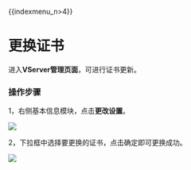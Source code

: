 {{indexmenu_n>4}}

# 更换证书

进入**VServer管理页面**，可进行证书更新。

### 操作步骤

1，右侧基本信息模块，点击**更改设置**。

![](https://static.ucloud.cn/cc9a1d4d75cf49f6b738027c33b3e69c.png)

2，下拉框中选择要更换的证书，点击确定即可更换成功。

![](https://static.ucloud.cn/32563f3f7a754236af26f08e552b22bc.png)

